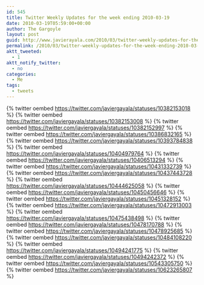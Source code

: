 ```yaml
---
id: 545
title: Twitter Weekly Updates for the week ending 2010-03-19
date: 2010-03-19T05:59:00+00:00
author: The Gargoyle
layout: post
guid: http://www.javierayala.com/2010/03/twitter-weekly-updates-for-the-week-ending-2010-03-19/
permalink: /2010/03/twitter-weekly-updates-for-the-week-ending-2010-03-19/
aktt_tweeted:
  - 1
aktt_notify_twitter:
  - no
categories:
  - Me
tags:
  - tweets
---
```

{% twitter oembed https://twitter.com/javiergayala/statuses/10382153018 %}
{% twitter oembed https://twitter.com/javiergayala/statuses/10382153008 %}
{% twitter oembed https://twitter.com/javiergayala/statuses/10382152997 %}
{% twitter oembed https://twitter.com/javiergayala/statuses/10386832165 %}
{% twitter oembed https://twitter.com/javiergayala/statuses/10393784838 %}
{% twitter oembed https://twitter.com/javiergayala/statuses/10404979764 %}
{% twitter oembed https://twitter.com/javiergayala/statuses/10406513294 %}
{% twitter oembed https://twitter.com/javiergayala/statuses/10431332739 %}
{% twitter oembed https://twitter.com/javiergayala/statuses/10437443728 %}
{% twitter oembed https://twitter.com/javiergayala/statuses/10444625058 %}
{% twitter oembed https://twitter.com/javiergayala/statuses/10450456646 %}
{% twitter oembed https://twitter.com/javiergayala/statuses/10451328152 %}
{% twitter oembed https://twitter.com/javiergayala/statuses/10472913003 %}
{% twitter oembed https://twitter.com/javiergayala/statuses/10475438498 %}
{% twitter oembed https://twitter.com/javiergayala/statuses/10478170788 %}
{% twitter oembed https://twitter.com/javiergayala/statuses/10478925685 %}
{% twitter oembed https://twitter.com/javiergayala/statuses/10484108220 %}
{% twitter oembed https://twitter.com/javiergayala/statuses/10494241775 %}
{% twitter oembed https://twitter.com/javiergayala/statuses/10494242372 %}
{% twitter oembed https://twitter.com/javiergayala/statuses/10543305750 %}
{% twitter oembed https://twitter.com/javiergayala/statuses/10623265807 %}
